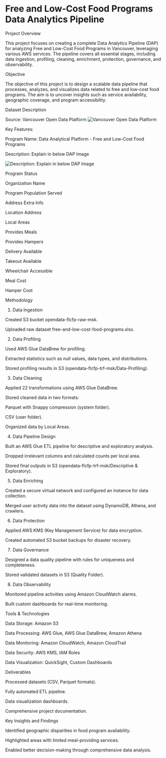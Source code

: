 # Free and Low-Cost Food Programs Data Analytics Pipeline

Project Overview

This project focuses on creating a complete Data Analytics Pipeline (DAP) for analyzing Free and Low-Cost Food Programs in Vancouver, leveraging various AWS services. The pipeline covers all essential stages, including data ingestion, profiling, cleaning, enrichment, protection, governance, and observability.

Objective

The objective of this project is to design a scalable data pipeline that processes, analyzes, and visualizes data related to free and low-cost food programs. The aim is to uncover insights such as service availability, geographic coverage, and program accessibility.

Dataset Description

Source: Vancouver Open Data Platform
![Vancouver Open Data Platform](https://muhammadshahzebkhan-msk.github.io/Data-Analyst/Screenshot%202024-11-25%20115149.png)

Key Features:

Program Name: Data Analytical Platform - Free and Low-Cost Food Programs

Description: Explain in below DAP Image

![Description: Explain in below DAP Image](https://muhammadshahzebkhan-msk.github.io/Data-Analyst/image.png)

Program Status

Organization Name

Program Population Served

Address Extra Info

Location Address

Local Areas

Provides Meals

Provides Hampers

Delivery Available

Takeout Available

Wheelchair Accessible

Meal Cost

Hamper Cost

Methodology

1. Data Ingestion

Created S3 bucket opendata-flcfp-raw-msk.

Uploaded raw dataset free-and-low-cost-food-programs.xlsx.

2. Data Profiling

Used AWS Glue DataBrew for profiling.

Extracted statistics such as null values, data types, and distributions.

Stored profiling results in S3 (opendata-flcfp-trf-msk/Data-Profiling).

3. Data Cleaning

Applied 22 transformations using AWS Glue DataBrew.

Stored cleaned data in two formats:

Parquet with Snappy compression (system folder).

CSV (user folder).

Organized data by Local Areas.

4. Data Pipeline Design

Built an AWS Glue ETL pipeline for descriptive and exploratory analysis.

Dropped irrelevant columns and calculated counts per local area.

Stored final outputs in S3 (opendata-flcfp-trf-msk/Descriptive & Exploratory).

5. Data Enriching

Created a secure virtual network and configured an instance for data collection.

Merged user activity data into the dataset using DynamoDB, Athena, and crawlers.

6. Data Protection

Applied AWS KMS (Key Management Service) for data encryption.

Created automated S3 bucket backups for disaster recovery.

7. Data Governance

Designed a data quality pipeline with rules for uniqueness and completeness.

Stored validated datasets in S3 (Quality Folder).

8. Data Observability

Monitored pipeline activities using Amazon CloudWatch alarms.

Built custom dashboards for real-time monitoring.

Tools & Technologies

Data Storage: Amazon S3

Data Processing: AWS Glue, AWS Glue DataBrew, Amazon Athena

Data Monitoring: Amazon CloudWatch, Amazon CloudTrail

Data Security: AWS KMS, IAM Roles

Data Visualization: QuickSight, Custom Dashboards

Deliverables

Processed datasets (CSV, Parquet formats).

Fully automated ETL pipeline.

Data visualization dashboards.

Comprehensive project documentation.

Key Insights and Findings

Identified geographic disparities in food program availability.

Highlighted areas with limited meal-providing services.

Enabled better decision-making through comprehensive data analysis.
